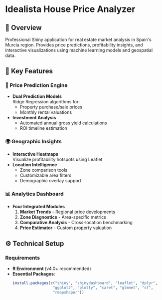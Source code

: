 # Idealista House Price Analyzer

## 📖 Overview
Professional Shiny application for real estate market analysis in Spain's Murcia region. Provides price predictions, profitability insights, and interactive visualizations using machine learning models and geospatial data.

## 🚀 Key Features

### 🔮 Price Prediction Engine
- **Dual Prediction Models**  
  Ridge Regression algorithms for:
  - Property purchase/sale prices
  - Monthly rental valuations
- **Investment Analysis**  
  - Automated annual gross yield calculations
  - ROI timeline estimation

### 🌍 Geographic Insights
- **Interactive Heatmaps**  
  Visualize profitability hotspots using Leaflet
- **Location Intelligence**  
  - Zone comparison tools
  - Customizable area filters
  - Demographic overlay support

### 📊 Analytics Dashboard
- **Four Integrated Modules**  
  1. **Market Trends** - Regional price developments  
  2. **Zone Diagnostics** - Area-specific metrics  
  3. **Comparative Analysis** - Cross-location benchmarking  
  4. **Price Estimator** - Custom property valuation  

## ⚙️ Technical Setup

### Requirements
- **R Environment** (v4.0+ recommended)
- **Essential Packages**:
  ```r
  install.packages(c("shiny", "shinydashboard", "leaflet", "dplyr", 
                    "ggplot2", "plotly", "caret", "glmnet", "sf", 
                    "rmapshaper"))

